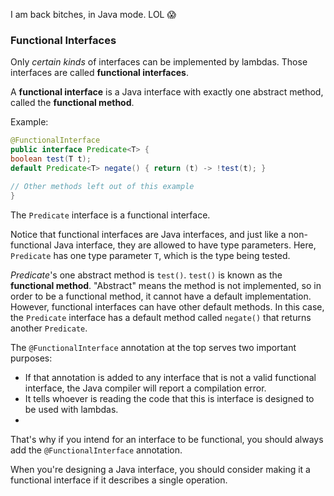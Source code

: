 I am back bitches, in Java mode. LOL :scream:

### Functional Interfaces

Only _certain kinds_ of interfaces can be implemented by lambdas. Those interfaces are called **functional interfaces**.

A **functional interface** is a Java interface with exactly one abstract method, called the **functional method**.

Example:

```java
@FunctionalInterface
public interface Predicate<T> {
boolean test(T t);
default Predicate<T> negate() { return (t) -> !test(t); }

// Other methods left out of this example
}
```
The `Predicate` interface is a functional interface.

Notice that functional interfaces are Java interfaces, and just like a non-functional Java interface, they are allowed to have type parameters. Here, `Predicate` has one type parameter `T`, which is the type being tested.

_Predicate_'s one abstract method is `test()`. `test()` is known as the **functional method**. "Abstract" means the method is not implemented, so in order to be a functional method, it cannot have a default implementation. However, functional interfaces can have other default methods. In this case, the `Predicate` interface has a default method called `negate()` that returns another `Predicate`.

The `@FunctionalInterface` annotation at the top serves two important purposes:

* If that annotation is added to any interface that is not a valid functional interface, the Java compiler will report a compilation error.
* It tells whoever is reading the code that this is interface is designed to be used with lambdas.
* 
That's why if you intend for an interface to be functional, you should always add the `@FunctionalInterface` annotation.

When you're designing a Java interface, you should consider making it a functional interface if it describes a single operation.




